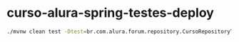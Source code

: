 # curso-alura-spring-testes-deploy

```bash
./mvnw clean test -Dtest=br.com.alura.forum.repository.CursoRepositoryTest -e
```

